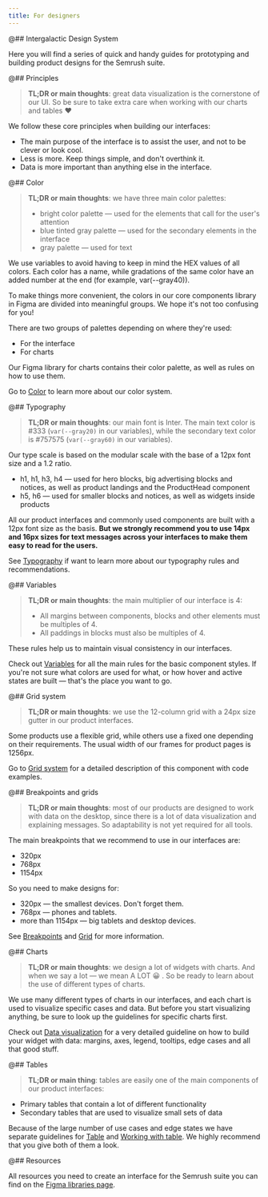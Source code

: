 ```yaml
---
title: For designers
---
```


@## Intergalactic Design System

Here you will find a series of quick and handy guides for prototyping and building product designs for the Semrush suite.

@## Principles

> **TL;DR or main thoughts**: great data visualization is the cornerstone of our UI. So be sure to take extra care when working with our charts and tables ❤️

We follow these core principles when building our interfaces:

- The main purpose of the interface is to assist the user, and not to be clever or look cool.
- Less is more. Keep things simple, and don't overthink it.
- Data is more important than anything else in the interface.

<!-- See [Principles](/core-principles/principles/) if you want to dive deeper and learn more about them. -->

@## Color

> **TL;DR or main thoughts**: we have three main color palettes:
>
> - bright color palette — used for the elements that call for the user's attention
> - blue tinted gray palette — used for the secondary elements in the interface
> - gray palette — used for text

We use variables to avoid having to keep in mind the HEX values of all colors. Each color has a name, while gradations of the same color have an added number at the end (for example, var(--gray40)).

To make things more convenient, the colors in our core components library in Figma are divided into meaningful groups. We hope it's not too confusing for you!

There are two groups of palettes depending on where they're used:

- For the interface
- For charts

Our Figma library for charts contains their color palette, as well as rules on how to use them.

Go to [Color](/style/color/) to learn more about our color system.

@## Typography

> **TL;DR or main thoughts**: our main font is Inter. The main text color is #333 (`var(--gray20)` in our variables), while the secondary text color is #757575 (`var(--gray60)` in our variables).

Our type scale is based on the modular scale with the base of a 12px font size and a 1.2 ratio.

- h1, h1, h3, h4 — used for hero blocks, big advertising blocks and notices, as well as product landings and the ProductHead component
- h5, h6 — used for smaller blocks and notices, as well as widgets inside products

All our product interfaces and commonly used components are built with a 12px font size as the basis. **But we strongly recommend you to use 14px and 16px sizes for text messages across your interfaces to make them easy to read for the users.**

See [Typography](/style/typography/) if want to learn more about our typography rules and recommendations.

@## Variables

> **TL;DR or main thoughts**: the main multiplier of our interface is 4:
>
> - All margins between components, blocks and other elements must be multiples of 4.
> - All paddings in blocks must also be multiples of 4.

These rules help us to maintain visual consistency in our interfaces.

Check out [Variables](/style/variables/) for all the main rules for the basic component styles. If you're not sure what colors are used for what, or how hover and active states are built — that's the place you want to go.

@## Grid system

> **TL;DR or main thoughts**: we use the 12-column grid with a 24px size gutter in our product interfaces.

Some products use a flexible grid, while others use a fixed one depending on their requirements. The usual width of our frames for product pages is 1256px.

Go to [Grid system](/layout/grid-system) for a detailed description of this component with code examples.

@## Breakpoints and grids

> **TL;DR or main thoughts**: most of our products are designed to work with data on the desktop, since there is a lot of data visualization and explaining messages. So adaptability is not yet required for all tools.

The main breakpoints that we recommend to use in our interfaces are:

- 320px
- 768px
- 1154px

So you need to make designs for:

- 320px — the smallest devices. Don't forget them.
- 768px — phones and tablets.
- more than 1154px — big tablets and desktop devices.

See [Breakpoints](/layout/breakpoints/) and [Grid](/layout/grid-system/) for more information.

@## Charts

> **TL;DR or main thoughts**: we design a lot of widgets with charts. And when we say a lot — we mean A LOT 😀 . So be ready to learn about the use of different types of charts.

We use many different types of charts in our interfaces, and each chart is used to visualize specific cases and data. But before you start visualizing anything, be sure to look up the guidelines for specific charts first.

Check out [Data visualization](/data-display/data-visualization/) for a very detailed guideline on how to build your widget with data: margins, axes, legend, tooltips, edge cases and all that good stuff.

@## Tables

> **TL;DR or main thing**: tables are easily one of the main components of our product interfaces:

- Primary tables that contain a lot of different functionality
- Secondary tables that are used to visualize small sets of data

Because of the large number of use cases and edge states we have separate guidelines for [Table](/table-group/table/) and [Working with table](/table-group/table-working/). We highly recommend that you give both of them a look.

@## Resources

All resources you need to create an interface for the Semrush suite you can find on the [Figma libraries page](/get-started-guide/work-figma/).
